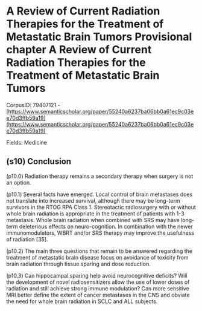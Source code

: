 # A Review of Current Radiation Therapies for the Treatment of Metastatic Brain Tumors Provisional chapter A Review of Current Radiation Therapies for the Treatment of Metastatic Brain Tumors

CorpusID: 79407121 - [https://www.semanticscholar.org/paper/55240a6237ba06bb0a61ec9c03ee70d3ffb59a19](https://www.semanticscholar.org/paper/55240a6237ba06bb0a61ec9c03ee70d3ffb59a19)

Fields: Medicine

## (s10) Conclusion
(p10.0) Radiation therapy remains a secondary therapy when surgery is not an option.

(p10.1) Several facts have emerged. Local control of brain metastases does not translate into increased survival, although there may be long-term survivors in the RTOG RPA Class 1. Stereotactic radiosurgery with or without whole brain radiation is appropriate in the treatment of patients with 1-3 metastasis. Whole brain radiation when combined with SRS may have long-term deleterious effects on neuro-cognition. In combination with the newer immunomodulators, WBRT and/or SRS therapy may improve the usefulness of radiation [35].

(p10.2) The main three questions that remain to be answered regarding the treatment of metastatic brain disease focus on avoidance of toxicity from brain radiation through tissue sparing and dose reduction.

(p10.3) Can hippocampal sparing help avoid neurocognitive deficits? Will the development of novel radiosensitizers allow the use of lower doses of radiation and still achieve strong immune modulation? Can more sensitive MRI better define the extent of cancer metastases in the CNS and obviate the need for whole brain radiation in SCLC and ALL subjects.
